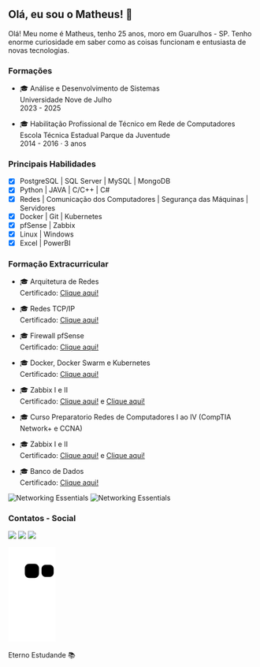 ## Olá, eu sou o Matheus! 👋

Olá! Meu nome é Matheus, tenho 25 anos, moro em Guarulhos - SP. Tenho enorme curiosidade em saber como as coisas funcionam e entusiasta de novas tecnologias.

### Formações
- 🎓 Análise e Desenvolvimento de Sistemas\
     Universidade Nove de Julho\
     2023 - 2025

- 🎓 Habilitação Profissional de Técnico em Rede de Computadores\
     Escola Técnica Estadual Parque da Juventude\
     2014 - 2016 · 3 anos

### Principais Habilidades
- [x] PostgreSQL | SQL Server | MySQL | MongoDB
- [x] Python | JAVA | C/C++ | C#
- [x] Redes | Comunicação dos Computadores | Segurança das Máquinas | Servidores
- [x] Docker | Git | Kubernetes
- [x] pfSense | Zabbix
- [x] Linux | Windows
- [x] Excel | PowerBI

### Formação Extracurricular
- 🎓 Arquitetura de Redes\
     Certificado: [Clique aqui!](https://i.imgur.com/upfg4jG.jpg)
     
- 🎓 Redes TCP/IP\
     Certificado: [Clique aqui!](https://i.imgur.com/rjb7DMF.jpg)
     
- 🎓 Firewall pfSense\
     Certificado: [Clique aqui!](https://i.imgur.com/DtZnsZh.jpg)
     
- 🎓 Docker, Docker Swarm e Kubernetes\
     Certificado: [Clique aqui!](https://i.imgur.com/D2ecHaN.jpg)
     
- 🎓 Zabbix I e II\
     Certificado: [Clique aqui!](https://i.imgur.com/HHXCik2.jpg) e [Clique aqui!](https://i.imgur.com/XO4hnAM.jpg)
          
- 🎓 Curso Preparatorio Redes de Computadores I ao IV (CompTIA Network+ e CCNA)
     
- 🎓 Zabbix I e II\
     Certificado: [Clique aqui!](https://i.imgur.com/HHXCik2.jpg) e [Clique aqui!](https://i.imgur.com/XO4hnAM.jpg)
          
- 🎓 Banco de Dados\
     Certificado: [Clique aqui!](https://i.imgur.com/QcxbbR1.jpg)

     
<img src="https://i.imgur.com/EQIZQ4y.png" alt="Networking Essentials" style="height: 90px; width:90px;"/>   <img src="https://i.imgur.com/6RNElWp.png" alt="Networking Essentials" style="height: 90px; width:90px;"/>


### Contatos - Social 
<div> 
  <a href="https://www.instagram.com/matt_theuz/" target="_blank"><img src="https://img.shields.io/badge/-Instagram-%23E4405F?style=for-the-badge&logo=instagram&logoColor=white" target="_blank"></a>
  <a href = "mailto:matheusfarias.martins97@gmail.com"><img src="https://img.shields.io/badge/-Gmail-%23333?style=for-the-badge&logo=gmail&logoColor=white" target="_blank"></a>
  <a href="https://www.linkedin.com/in/matheus-martins-68063b21b/" target="_blank"><img src="https://img.shields.io/badge/-LinkedIn-%230077B5?style=for-the-badge&logo=linkedin&logoColor=white" target="_blank"></a> 

  ![Snake animation](https://github.com/rafaballerini/rafaballerini/blob/output/github-contribution-grid-snake.svg)

</div>
<p>Eterno Estudande 📚</p>
